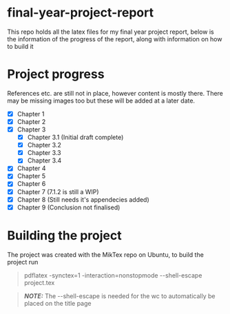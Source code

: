 # final-year-project-report
This repo holds all the latex files for my final year project report, below is the information of the progress of the 
report, along with information on how to build it

# Project progress
References etc. are still not in place, however content is mostly there. There may be missing images too but these will 
be added at a later date.
- [x] Chapter 1
- [x] Chapter 2
- [x] Chapter 3
    - [x] Chapter 3.1 (Initial draft complete)
    - [x] Chapter 3.2
    - [x] Chapter 3.3
    - [x] Chapter 3.4
- [x] Chapter 4
- [x] Chapter 5
- [x] Chapter 6
- [x] Chapter 7 (7.1.2 is still a WIP)
- [x] Chapter 8 (Still needs it's appendecies added)
- [x] Chapter 9 (Conclusion not finalised)

# Building the project
The project was created with the MikTex repo on Ubuntu, to build the project run
> pdflatex -synctex=1 -interaction=nonstopmode --shell-escape project.tex

> **_NOTE:_**  The --shell-escape is needed for the wc to automatically be placed on the title page
